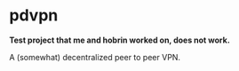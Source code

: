 # pdvpn

**Test project that me and hobrin worked on, does not work.**

A (somewhat) decentralized peer to peer VPN.
